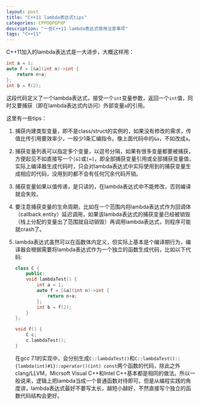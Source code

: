 ```yaml
---
layout: post
title: "C++11 lambda表达式tips"
categories: CPPOOPGPXP 
description: "一些C++11 lambda表达式使用注意事项"
tags: "C++11"
---
```


C++11加入的lambda表达式是一大进步，大概这样用：

```c++
int a = 1;
auto f = [&a](int n)->int {
    return n+a;
};
int b = f(2);
```

这段代码定义了一个lambda表达式，接受一个`int`变量参数，返回一个`int`值，同时又要捕获（即在lambda表达式内访问）外部变量`a`的引用。

这里有一些tips：

1. 捕获内建类型变量，即不是class/struct的实例的，如果没有修改的需求，传值比传引用要效率少，一般少1条汇编指令。像上面代码中的`&a`，不如改成`a`。

2. 捕获变量列表可以指定多个变量，以逗号分隔，如果有很多变量都要被捕获，方便起见不如直接写一个`[&]`或`[=]`，即全部捕获变量引用或全部捕获变量值，实际上编译器生成代码时，只会对lambda表达式中实际使用到的捕获变量生成相应的代码，没用到的都不会有任何冗余代码开销。

3. 捕获变量如果以值传递，是只读的，在lambda表达式中不能修改，否则编译就会失败。

4. 要注意捕获变量的生命周期，比如在一个范围内将lambda表达式作为回调体（callback entity）延迟调用，如果该lambda表达式的捕获变量已经被销毁（栈上分配的变量出了范围就自动销毁）再调用lambda表达式，则程序可能就crash了。

5. lambda表达式虽然可以在函数体内定义，但实际上基本是个编译期行为，编译器会根据需要将lambda表达式作为一个独立的函数生成代码，比如以下代码:

   ```c++
   class C {
       public:
       void lambdaTest() {
           int a = 1;
           auto f = [&a](int n)->int {
               return n+a;
           };
           int b = f(2);
       }
   };

   void f() {
       C c;
       c.lambdaTest();
   }
   ```

   在gcc 7.1的实现中，会分别生成`C::lambdaTest()`和`C::lambdaTest()::{lambda(int)#1}::operator()(int) const`两个函数的代码，除此之外clang/LLVM，Micrsoft Visual C++和Intel C++基本都是相同的做法。所以一般说来，逻辑上把lambda当成一个普通函数对待即可。但是从编程实践的角度讲，lambda表达式最好不要写太长，越短小越好，不然直接写个独立的函数代码结构会更好。